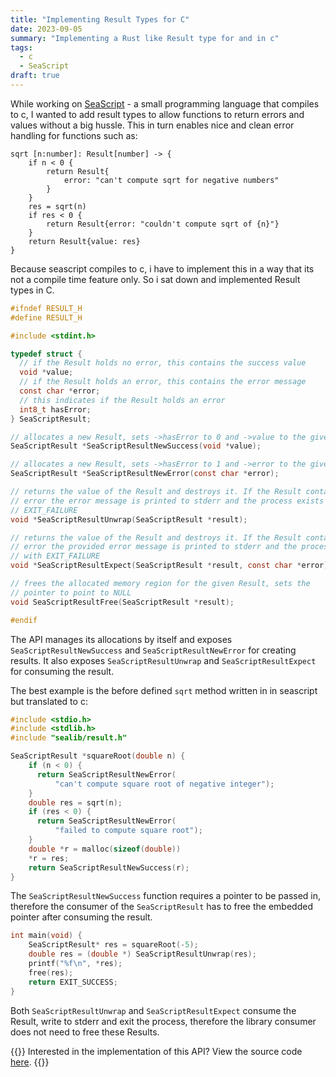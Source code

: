 ```yaml
---
title: "Implementing Result Types for C"
date: 2023-09-05
summary: "Implementing a Rust like Result type for and in c"
tags:
  - c
  - SeaScript
draft: true
---
```


While working on [SeaScript](https://github.com/xNaCly/SeaScript) - a small
programming language that compiles to c, I wanted to add result types to allow
functions to return errors and values without a big hussle. This in turn
enables nice and clean error handling for functions such as:

```text
sqrt [n:number]: Result[number] -> {
    if n < 0 {
        return Result{
            error: "can't compute sqrt for negative numbers"
        }
    }
    res = sqrt(n)
    if res < 0 {
        return Result{error: "couldn't compute sqrt of {n}"}
    }
    return Result{value: res}
}
```

Because seascript compiles to c, i have to implement this in a way that its not
a compile time feature only. So i sat down and implemented Result types in C.

```c
#ifndef RESULT_H
#define RESULT_H

#include <stdint.h>

typedef struct {
  // if the Result holds no error, this contains the success value
  void *value;
  // if the Result holds an error, this contains the error message
  const char *error;
  // this indicates if the Result holds an error
  int8_t hasError;
} SeaScriptResult;

// allocates a new Result, sets ->hasError to 0 and ->value to the given value
SeaScriptResult *SeaScriptResultNewSuccess(void *value);

// allocates a new Result, sets ->hasError to 1 and ->error to the given error
SeaScriptResult *SeaScriptResultNewError(const char *error);

// returns the value of the Result and destroys it. If the Result contains an
// error the error message is printed to stderr and the process exists with
// EXIT_FAILURE
void *SeaScriptResultUnwrap(SeaScriptResult *result);

// returns the value of the Result and destroys it. If the Result contains an
// error the provided error message is printed to stderr and the process exists
// with EXIT_FAILURE
void *SeaScriptResultExpect(SeaScriptResult *result, const char *error);

// frees the allocated memory region for the given Result, sets the
// pointer to point to NULL
void SeaScriptResultFree(SeaScriptResult *result);

#endif
```

The API manages its allocations by itself and exposes
`SeaScriptResultNewSuccess` and `SeaScriptResultNewError` for creating results.
It also exposes `SeaScriptResultUnwrap` and `SeaScriptResultExpect` for
consuming the result.

The best example is the before defined `sqrt` method written in in seascript
but translated to c:

```c
#include <stdio.h>
#include <stdlib.h>
#include "sealib/result.h"

SeaScriptResult *squareRoot(double n) {
    if (n < 0) {
      return SeaScriptResultNewError(
          "can't compute square root of negative integer");
    }
    double res = sqrt(n);
    if (res < 0) {
      return SeaScriptResultNewError(
          "failed to compute square root");
    }
    double *r = malloc(sizeof(double))
    *r = res;
    return SeaScriptResultNewSuccess(r);
}
```

The `SeaScriptResultNewSuccess` function requires a pointer to be passed in,
therefore the consumer of the `SeaScriptResult` has to free the embedded
pointer after consuming the result.

```c
int main(void) {
    SeaScriptResult* res = squareRoot(-5);
    double res = (double *) SeaScriptResultUnwrap(res);
    printf("%f\n", *res);
    free(res);
    return EXIT_SUCCESS;
}
```

Both `SeaScriptResultUnwrap` and `SeaScriptResultExpect` consume the Result,
write to stderr and exit the process, therefore the library consumer does not
need to free these Results.

{{<callout type="Tip">}}
Interested in the implementation of this API? View the source code
[here](https://github.com/xNaCly/SeaScript/blob/master/sealib/result.c).
{{</callout>}}
